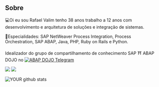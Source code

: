 ## Sobre
💻Oi eu sou Rafael Valim tenho 38 anos trabalho a 12 anos com desenvolvimento e arquitetura de soluções e integração de sistemas.  
  
📜Especialidades: SAP NetWeaver Process Integration, Process Orchestration, SAP ABAP, Java, PHP, Ruby on Rails e Python.  
  
Idealizador do grupo de compartilhamento de conhecimento SAP ⛩ ABAP DOJO no [![ABAP DOJO Telegram](https://img.shields.io/badge/-Telegram-61DAFB?logo=telegram)](https://t.me/abap_dojo) 

[<img src="https://img.shields.io/badge/linkedin-%230077B5.svg?&style=for-the-badge&logo=linkedin&logoColor=white" />](https://www.linkedin.com/in/rafaelvalim/)
[<img src = "https://img.shields.io/badge/facebook-%231877F2.svg?&style=for-the-badge&logo=facebook&logoColor=white">](https://www.facebook.com/rafael.valim)

![YOUR github stats](https://github-readme-stats.vercel.app/api?username=rafaelfvalim)
